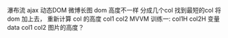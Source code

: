 瀑布流
ajax 动态DOM 微博长图 dom 高度不一样
分成几个col 找到最短的col 将dom 加上去， 
重新计算 col 的高度
col1    col2 
MVVM 训练一: 
col1H   col2H 变量
data 
  col1  col2
图片的高度？ 